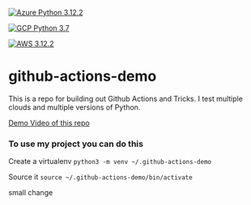 [![Azure Python 3.12.2](https://github.com/werthds-io/multi-cloud-exercise/actions/workflows/main.yml/badge.svg)](https://github.com/werthds-io/multi-cloud-exercise/actions/workflows/main.yml)

[![GCP Python 3.7](https://github.com/werthds-io/multi-cloud-exercise/actions/workflows/gcp.yml/badge.svg)](https://github.com/werthds-io/multi-cloud-exercise/actions/workflows/gcp.yml)

[![AWS 3.12.2](https://github.com/werthds-io/multi-cloud-exercise/actions/workflows/aws.yml/badge.svg)](https://github.com/werthds-io/multi-cloud-exercise/actions/workflows/aws.yml)

# github-actions-demo
This is a repo for building out Github Actions and Tricks.  I test multiple clouds and multiple versions of Python.


[Demo Video of this repo](https://www.youtube.com/watch?v=4gbUYOgALik)

### To use my project you can do this

Create a virtualenv
```python3 -m venv ~/.github-actions-demo```

Source it
```source ~/.github-actions-demo/bin/activate```

small change
